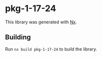# pkg-1-17-24

This library was generated with [Nx](https://nx.dev).

## Building

Run `nx build pkg-1-17-24` to build the library.
